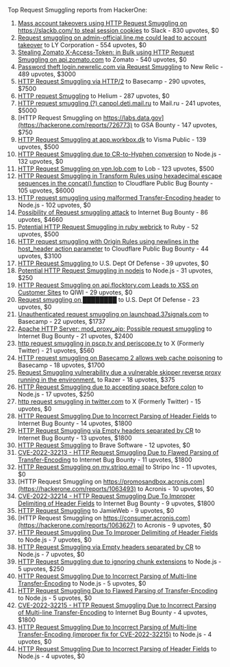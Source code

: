 Top Request Smuggling reports from HackerOne:

1. [Mass account takeovers using HTTP Request Smuggling on https://slackb.com/ to steal session cookies](https://hackerone.com/reports/737140) to Slack - 830 upvotes, $0
2. [Request smuggling on admin-official.line.me could lead to account takeover](https://hackerone.com/reports/740037) to LY Corporation - 554 upvotes, $0
3. [Stealing Zomato X-Access-Token: in Bulk using HTTP Request Smuggling on api.zomato.com](https://hackerone.com/reports/771666) to Zomato - 540 upvotes, $0
4. [Password theft login.newrelic.com via Request Smuggling](https://hackerone.com/reports/498052) to New Relic - 489 upvotes, $3000
5. [HTTP Request Smuggling via HTTP/2](https://hackerone.com/reports/1211724) to Basecamp - 290 upvotes, $7500
6. [HTTP request Smuggling](https://hackerone.com/reports/867952) to Helium - 287 upvotes, $0
7. [HTTP request smuggling (?) canpol.deti.mail.ru](https://hackerone.com/reports/957881) to Mail.ru - 241 upvotes, $5000
8. [HTTP Request Smuggling on https://labs.data.gov](https://hackerone.com/reports/726773) to GSA Bounty - 147 upvotes, $750
9. [HTTP Request Smuggling at app.workbox.dk](https://hackerone.com/reports/919988) to Visma Public - 139 upvotes, $500
10. [HTTP Request Smuggling due to CR-to-Hyphen conversion](https://hackerone.com/reports/922597) to Node.js - 132 upvotes, $0
11. [HTTP Request Smuggling on vpn.lob.com](https://hackerone.com/reports/694604) to Lob - 123 upvotes, $500
12. [HTTP Request Smuggling in Transform Rules using hexadecimal escape sequences in the concat() function](https://hackerone.com/reports/1478633) to Cloudflare Public Bug Bounty - 105 upvotes, $6000
13. [HTTP request smuggling using malformed Transfer-Encoding header](https://hackerone.com/reports/735748) to Node.js - 102 upvotes, $0
14. [Possibility of Request smuggling attack](https://hackerone.com/reports/2280391) to Internet Bug Bounty - 86 upvotes, $4660
15. [Potential HTTP Request Smuggling in ruby webrick](https://hackerone.com/reports/965267) to Ruby - 52 upvotes, $500
16. [HTTP request smuggling with Origin Rules using newlines in the host_header action parameter](https://hackerone.com/reports/1575912) to Cloudflare Public Bug Bounty - 44 upvotes, $3100
17. [HTTP Request Smuggling ](https://hackerone.com/reports/1120982) to U.S. Dept Of Defense - 39 upvotes, $0
18. [Potential HTTP Request Smuggling in nodejs](https://hackerone.com/reports/1002188) to Node.js - 31 upvotes, $250
19. [HTTP Request Smuggling on api.flocktory.com Leads to XSS on Customer Sites](https://hackerone.com/reports/955170) to QIWI - 29 upvotes, $0
20. [Request smuggling on ████████](https://hackerone.com/reports/526880) to U.S. Dept Of Defense - 23 upvotes, $0
21. [Unauthenticated request smuggling on launchpad.37signals.com](https://hackerone.com/reports/867577) to Basecamp - 22 upvotes, $1737
22. [Apache HTTP Server: mod_proxy_ajp: Possible request smuggling](https://hackerone.com/reports/1594627) to Internet Bug Bounty - 21 upvotes, $2400
23. [http request smuggling in pscp.tv and periscope.tv](https://hackerone.com/reports/713285) to X (Formerly Twitter) - 21 upvotes, $560
24. [HTTP request smuggling on Basecamp 2 allows web cache poisoning](https://hackerone.com/reports/919175) to Basecamp - 18 upvotes, $1700
25. [Request Smuggling vulnerability due a vulnerable skipper reverse proxy running in the environment.](https://hackerone.com/reports/711679) to Razer - 18 upvotes, $375
26. [HTTP Request Smuggling due to accepting space before colon](https://hackerone.com/reports/1238709) to Node.js - 17 upvotes, $250
27. [http request smuggling in  twitter.com](https://hackerone.com/reports/715996) to X (Formerly Twitter) - 15 upvotes, $0
28. [HTTP Request Smuggling Due to Incorrect Parsing of Header Fields](https://hackerone.com/reports/1888760) to Internet Bug Bounty - 14 upvotes, $1800
29. [HTTP Request Smuggling via Empty headers separated by CR](https://hackerone.com/reports/2032842) to Internet Bug Bounty - 13 upvotes, $1800
30. [HTTP Request Smuggling](https://hackerone.com/reports/866382) to Brave Software - 12 upvotes, $0
31. [ CVE-2022-32213 - HTTP Request Smuggling Due to Flawed Parsing of Transfer-Encoding](https://hackerone.com/reports/1630668) to Internet Bug Bounty - 11 upvotes, $1800
32. [HTTP Request Smuggling on my.stripo.email](https://hackerone.com/reports/777651) to Stripo Inc - 11 upvotes, $0
33. [HTTP Request Smuggling on https://promosandbox.acronis.com](https://hackerone.com/reports/1063493) to Acronis - 10 upvotes, $0
34. [CVE-2022-32214 - HTTP Request Smuggling Due To Improper Delimiting of Header Fields](https://hackerone.com/reports/1630669) to Internet Bug Bounty - 9 upvotes, $1800
35. [HTTP Request Smuggling](https://hackerone.com/reports/643225) to JamieWeb - 9 upvotes, $0
36. [HTTP Request Smuggling on https://consumer.acronis.com](https://hackerone.com/reports/1063627) to Acronis - 9 upvotes, $0
37. [HTTP Request Smuggling Due To Improper Delimiting of Header Fields](https://hackerone.com/reports/1524692) to Node.js - 7 upvotes, $0
38. [HTTP Request Smuggling via Empty headers separated by CR](https://hackerone.com/reports/2001873) to Node.js - 7 upvotes, $0
39. [HTTP Request Smuggling due to ignoring chunk extensions](https://hackerone.com/reports/1238099) to Node.js - 5 upvotes, $250
40. [HTTP Request Smuggling Due to Incorrect Parsing of Multi-line Transfer-Encoding](https://hackerone.com/reports/1501679) to Node.js - 5 upvotes, $0
41. [HTTP Request Smuggling Due to Flawed Parsing of Transfer-Encoding ](https://hackerone.com/reports/1524555) to Node.js - 5 upvotes, $0
42. [ CVE-2022-32215 - HTTP Request Smuggling Due to Incorrect Parsing of Multi-line Transfer-Encoding](https://hackerone.com/reports/1630667) to Internet Bug Bounty - 4 upvotes, $1800
43. [HTTP Request Smuggling Due to Incorrect Parsing of Multi-line Transfer-Encoding (improper fix for CVE-2022-32215)](https://hackerone.com/reports/1665156) to Node.js - 4 upvotes, $0
44. [HTTP Request Smuggling Due to Incorrect Parsing of Header Fields](https://hackerone.com/reports/1675191) to Node.js - 4 upvotes, $0
